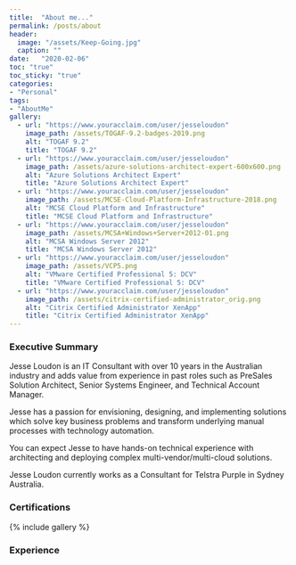 ```yaml
---
title:  "About me..."
permalink: /posts/about
header:
  image: "/assets/Keep-Going.jpg"
  caption: ""
date:   "2020-02-06"
toc: "true"
toc_sticky: "true"
categories: 
- "Personal"
tags: 
- "AboutMe"
gallery:
  - url: "https://www.youracclaim.com/user/jesseloudon"
    image_path: /assets/TOGAF-9.2-badges-2019.png
    alt: "TOGAF 9.2"
    title: "TOGAF 9.2"
  - url: "https://www.youracclaim.com/user/jesseloudon"
    image_path: /assets/azure-solutions-architect-expert-600x600.png
    alt: "Azure Solutions Architect Expert"
    title: "Azure Solutions Architect Expert"
  - url: "https://www.youracclaim.com/user/jesseloudon"
    image_path: /assets/MCSE-Cloud-Platform-Infrastructure-2018.png
    alt: "MCSE Cloud Platform and Infrastructure"
    title: "MCSE Cloud Platform and Infrastructure"
  - url: "https://www.youracclaim.com/user/jesseloudon"
    image_path: /assets/MCSA+Windows+Server+2012-01.png
    alt: "MCSA Windows Server 2012"
    title: "MCSA Windows Server 2012"
  - url: "https://www.youracclaim.com/user/jesseloudon"
    image_path: /assets/VCP5.png
    alt: "VMware Certified Professional 5: DCV"
    title: "VMware Certified Professional 5: DCV"
  - url: "https://www.youracclaim.com/user/jesseloudon"
    image_path: /assets/citrix-certified-administrator_orig.png
    alt: "Citrix Certified Administrator XenApp"
    title: "Citrix Certified Administrator XenApp"
---
```

### Executive Summary
Jesse Loudon is an IT Consultant with over 10 years in the Australian industry and adds value from experience in past roles such as PreSales Solution Architect, Senior Systems Engineer, and Technical Account Manager. 

Jesse has a passion for envisioning, designing, and implementing solutions which solve key business problems and transform underlying manual processes with technology automation.

You can expect Jesse to have hands-on technical experience with architecting and deploying complex multi-vendor/multi-cloud solutions.

Jesse Loudon currently works as a Consultant for Telstra Purple in Sydney Australia.

### Certifications

{% include gallery %}

### Experience